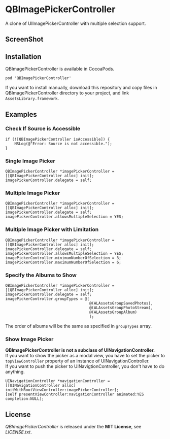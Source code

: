 # QBImagePickerController
A clone of UIImagePickerController with multiple selection support.


## ScreenShot


## Installation
QBImagePickerController is available in CocoaPods.

    pod 'QBImagePickerController'

If you want to install manually, download this repository and copy files in QBImagePickerController directory to your project, and link `AssetsLibrary.framework`.


## Examples
### Check If Source is Accessible
    if (![QBImagePickerController isAccessible]) {
        NSLog(@"Error: Source is not accessible.");
    }

### Single Image Picker
	QBImagePickerController *imagePickerController = [[QBImagePickerController alloc] init];
	imagePickerController.delegate = self;

### Multiple Image Picker
	QBImagePickerController *imagePickerController = [[QBImagePickerController alloc] init];
	imagePickerController.delegate = self;
	imagePickerController.allowsMultipleSelection = YES;

### Multiple Image Picker with Limitation
	QBImagePickerController *imagePickerController = [[QBImagePickerController alloc] init];
	imagePickerController.delegate = self;
	imagePickerController.allowsMultipleSelection = YES;
	imagePickerController.minimumNumberOfSelection = 3;
	imagePickerController.maximumNumberOfSelection = 6;

### Specify the Albums to Show
	QBImagePickerController *imagePickerController = [[QBImagePickerController alloc] init];
	imagePickerController.delegate = self;
	imagePickerController.groupTypes = @[
	                                     @(ALAssetsGroupSavedPhotos),
	                                     @(ALAssetsGroupPhotoStream),
	                                     @(ALAssetsGroupAlbum)
	                                     ];

The order of albums will be the same as specified in `groupTypes` array.

### Show Image Picker
**QBImagePickerController is not a subclass of UINavigationController.**  
If you want to show the picker as a modal view, you have to set the picker to `topViewController` property of an instance of UINavigationController.  
If you want to push the picker to UINavigtionController, you don't have to do anything.

    UINavigationController *navigationController = [[UINavigationController alloc] initWithRootViewController:imagePickerController];
    [self presentViewController:navigationController animated:YES completion:NULL];


## License
*QBImagePickerController* is released under the **MIT License**, see *LICENSE.txt*.